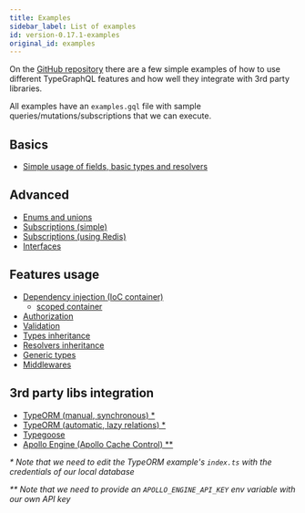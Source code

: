 ```yaml
---
title: Examples
sidebar_label: List of examples
id: version-0.17.1-examples
original_id: examples
---
```


On the [GitHub repository](https://github.com/19majkel94/type-graphql) there are a few simple examples of how to use different TypeGraphQL features and how well they integrate with 3rd party libraries.

All examples have an `examples.gql` file with sample queries/mutations/subscriptions that we can execute.

## Basics

- [Simple usage of fields, basic types and resolvers](https://github.com/19majkel94/type-graphql/tree/v0.17.1/examples/simple-usage)

## Advanced

- [Enums and unions](https://github.com/19majkel94/type-graphql/tree/v0.17.1/examples/enums-and-unions)
- [Subscriptions (simple)](https://github.com/19majkel94/type-graphql/tree/v0.17.1/examples/simple-subscriptions)
- [Subscriptions (using Redis)](https://github.com/19majkel94/type-graphql/tree/v0.17.1/examples/redis-subscriptions)
- [Interfaces](https://github.com/19majkel94/type-graphql/tree/v0.17.1/examples/interfaces-inheritance)

## Features usage

- [Dependency injection (IoC container)](https://github.com/19majkel94/type-graphql/tree/v0.17.1/examples/using-container)
  - [scoped container](https://github.com/19majkel94/type-graphql/tree/v0.17.1/examples/using-scoped-container)
- [Authorization](https://github.com/19majkel94/type-graphql/tree/v0.17.1/examples/authorization)
- [Validation](https://github.com/19majkel94/type-graphql/tree/v0.17.1/examples/automatic-validation)
- [Types inheritance](https://github.com/19majkel94/type-graphql/tree/v0.17.1/examples/interfaces-inheritance)
- [Resolvers inheritance](https://github.com/19majkel94/type-graphql/tree/v0.17.1/examples/resolvers-inheritance)
- [Generic types](https://github.com/19majkel94/type-graphql/tree/v0.17.1/examples/generic-types)
- [Middlewares](https://github.com/19majkel94/type-graphql/tree/v0.17.1/examples/middlewares)

## 3rd party libs integration

- [TypeORM (manual, synchronous) \*](https://github.com/19majkel94/type-graphql/tree/v0.17.1/examples/typeorm-basic-usage)
- [TypeORM (automatic, lazy relations) \*](https://github.com/19majkel94/type-graphql/tree/v0.17.1/examples/typeorm-lazy-relations)
- [Typegoose](https://github.com/19majkel94/type-graphql/tree/v0.17.1/examples/typegoose)
- [Apollo Engine (Apollo Cache Control) \*\*](https://github.com/19majkel94/type-graphql/tree/v0.17.1/examples/apollo-engine)

_\* Note that we need to edit the TypeORM example's `index.ts` with the credentials of our local database_

_\*\* Note that we need to provide an `APOLLO_ENGINE_API_KEY` env variable with our own API key_
